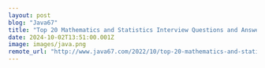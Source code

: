 ```yaml
---
layout: post
blog: "Java67"
title: "Top 20 Mathematics and Statistics Interview Questions and Answers"
date: 2024-10-02T13:51:00.001Z
image: images/java.png
remote_url: "http://www.java67.com/2022/10/top-20-mathematics-and-statistics.html"
---
```

